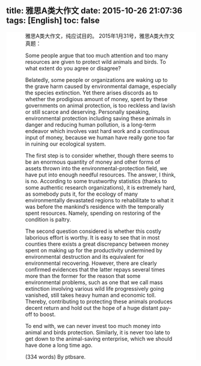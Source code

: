 title: 雅思A类大作文
date: 2015-10-26 21:07:36
tags: [English]
toc: false
---

<div id = "inner" style="width:100%;margin:0 auto;background:#fff;" >
<div id = "inner_inner_left" style="width:80%;margin:0 auto;background:#fff;text-align:left;font-family:STHeiTi,"Helvetica Neue","Helvetica","Microsoft YaHei","WenQuanYi Micro Hei",Arial,sans-serif;" >
雅思A类大作文，纯应试目的。
2015年1月31号，雅思A类大作文真题：

Some people argue that too much attention and too many resources are given to protect wild animals and birds. To what extent do you agree or disagree?

Belatedly, some people or organizations are waking up to the grave harm caused by environmental damage, especially the species extinction. Yet there arises discords as to whether the prodigious amount of money, spent by these governments on animal protection, is too reckless and lavish or still scarce and deserving. Personally speaking, environmental protection including saving these animals in danger and reducing human pollution, is a long-term endeavor which involves vast hard work and a continuous input of money, because we human have really gone too far in ruining our ecological system.

The first step is to consider whether, though there seems to be an enormous quantity of money and other forms of assets thrown into the environmental-protection field, we have put into enough needful resources. The answer, I think, is no. According to some trustworthy statistics (thanks to some authentic research organizations), it is extremely hard, as somebody puts it, for the ecology of many environmentally devastated regions to rehabilitate to what it was before the mankind’s residence with the temporally spent resources. Namely, spending on restoring of the condition is paltry.

The second question considered is whether this costly laborious effort is worthy. It is easy to see that in most counties there exists a great discrepancy between money spent on making up for the productivity undermined by environmental destruction and its equivalent for environmental recovering. However, there are clearly confirmed evidences that the latter repays several times more than the former for the reason that some environmental problems, such as one that we call mass extinction involving various wild life progressively going vanished, still takes heavy human and economic toll. Thereby, contributing to protecting these animals produces decent return and hold out the hope of a huge distant pay-off to boost.

To end with, we can never invest too much money into animal and birds protection. Similarly, it is never too late to get down to the animal-saving enterprise, which we should have done a long time ago.

(334 words)
By ptbsare.


</div></div>